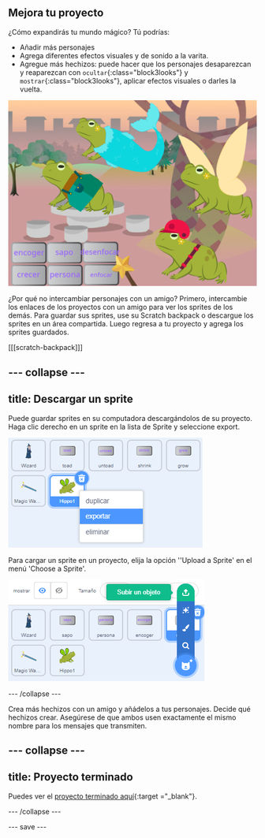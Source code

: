 ## Mejora tu proyecto

¿Cómo expandirás tu mundo mágico? Tú podrías:
+ Añadir más personajes
+ Agrega diferentes efectos visuales y de sonido a la varita.
+ Agregue más hechizos: puede hacer que los personajes desaparezcan y reaparezcan con `ocultar`{:class="block3looks"} y `mostrar`{:class="block3looks"}, aplicar efectos visuales o darles la vuelta.

![Un proyecto con cuatro sprites y nuevos botones de hechizo pixelados añadidos.](images/upgrade-step.png)

¿Por qué no intercambiar personajes con un amigo? Primero, intercambie los enlaces de los proyectos con un amigo para ver los sprites de los demás. Para guardar sus sprites, use su Scratch backpack o descargue los sprites en un área compartida. Luego regresa a tu proyecto y agrega los sprites guardados.

[[[scratch-backpack]]]

--- collapse ---
---
title: Descargar un sprite
---

Puede guardar sprites en su computadora descargándolos de su proyecto. Haga clic derecho en un sprite en la lista de Sprite y seleccione export.

![El menú emergente en la lista de sprite.](images/export-sprite.png)

Para cargar un sprite en un proyecto, elija la opción ''Upload a Sprite' en el menú 'Choose a Sprite'.

![El menú ampliado Choose a Sprite que muestra la opción Upload a Sprite.](images/upload-sprite.png)

--- /collapse ---

Crea más hechizos con un amigo y añádelos a tus personajes. Decide qué hechizos crear. Asegúrese de que ambos usen exactamente el mismo nombre para los mensajes que transmiten.

--- collapse ---
---
title: Proyecto terminado
---

Puedes ver el [proyecto terminado aquí](https://scratch.mit.edu/projects/518413238/){:target ="_blank"}.

--- /collapse ---

--- save ---
